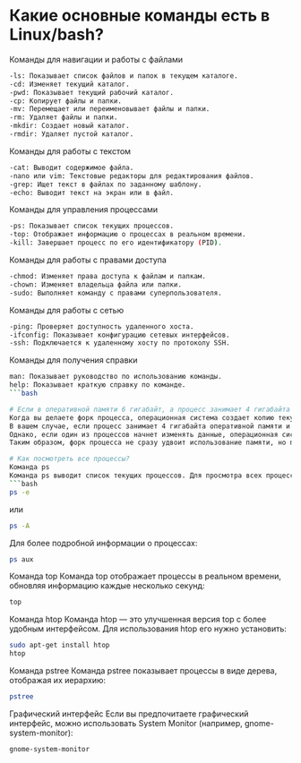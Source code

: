 # Какие основные команды есть в Linux/bash?
Команды для навигации и работы с файлами
```bash
-ls: Показывает список файлов и папок в текущем каталоге.
-cd: Изменяет текущий каталог.
-pwd: Показывает текущий рабочий каталог.
-cp: Копирует файлы и папки.
-mv: Перемещает или переименовывает файлы и папки.
-rm: Удаляет файлы и папки.
-mkdir: Создает новый каталог.
-rmdir: Удаляет пустой каталог.
```
Команды для работы с текстом
```bash
-cat: Выводит содержимое файла.
-nano или vim: Текстовые редакторы для редактирования файлов.
-grep: Ищет текст в файлах по заданному шаблону.
-echo: Выводит текст на экран или в файл.
```
Команды для управления процессами
```bash
-ps: Показывает список текущих процессов.
-top: Отображает информацию о процессах в реальном времени.
-kill: Завершает процесс по его идентификатору (PID).
```
Команды для работы с правами доступа
```bash
-chmod: Изменяет права доступа к файлам и папкам.
-chown: Изменяет владельца файла или папки.
-sudo: Выполняет команду с правами суперпользователя.
```
Команды для работы с сетью
```bash
-ping: Проверяет доступность удаленного хоста.
-ifconfig: Показывает конфигурацию сетевых интерфейсов.
-ssh: Подключается к удаленному хосту по протоколу SSH.
```
Команды для получения справки
```bash
man: Показывает руководство по использованию команды.
help: Показывает краткую справку по команде.
```bash

# Если в оперативной памяти 6 гигабайт, а процесс занимает 4 гигабайта и мы делаем форк процесса, то что произойдёт?
Когда вы делаете форк процесса, операционная система создает копию текущего процесса. Однако, благодаря механизму, называемому “copy-on-write” (COW), фактическое копирование данных происходит только тогда, когда один из процессов (родительский или дочерний) пытается изменить данные.
В вашем случае, если процесс занимает 4 гигабайта оперативной памяти и вы делаете форк, то изначально оба процесса будут использовать одни и те же страницы памяти. Это означает, что фактическое использование памяти не удвоится сразу.
Однако, если один из процессов начнет изменять данные, операционная система создаст копию изменяемых страниц памяти для этого процесса. В худшем случае, если все 4 гигабайта данных будут изменены, потребуется дополнительная память, что может привести к превышению доступной оперативной памяти (6 гигабайт), и система может начать использовать свопинг (перемещение данных в файл подкачки на диске), что замедлит работу.
Таким образом, форк процесса не сразу удвоит использование памяти, но потенциально может привести к проблемам с памятью, если оба процесса будут активно изменять данные

# Как посмотреть все процессы?
Команда ps
Команда ps выводит список текущих процессов. Для просмотра всех процессов используйте:
```bash
ps -e
```
или
```bash
ps -A
```
Для более подробной информации о процессах:
```bash
ps aux
```
Команда top
Команда top отображает процессы в реальном времени, обновляя информацию каждые несколько секунд:
```bash
top
```
Команда htop
Команда htop — это улучшенная версия top с более удобным интерфейсом. Для использования htop его нужно установить:
```bash
sudo apt-get install htop
htop
```
Команда pstree
Команда pstree показывает процессы в виде дерева, отображая их иерархию:
```bash
pstree
```
Графический интерфейс
Если вы предпочитаете графический интерфейс, можно использовать System Monitor (например, gnome-system-monitor):
```bash
gnome-system-monitor
```
